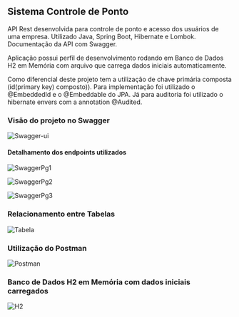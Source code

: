 ## Sistema Controle de Ponto

API Rest desenvolvida para controle de ponto e acesso dos usuários de uma empresa. Utilizado Java, Spring Boot, Hibernate e Lombok. Documentação da API com Swagger.

Aplicação possui perfil de desenvolvimento rodando em Banco de Dados H2 em Memória com arquivo que carrega dados iniciais automaticamente.

Como diferencial deste projeto tem a utilização de chave primária composta (id(primary key) composto)). Para implementação foi utilizado o @EmbeddedId e o @Embeddable do JPA. Já para auditoria foi utilizado o hibernate envers com a annotation @Audited.

### Visão do projeto no Swagger
![Swagger-ui](imagesReadme/Swagger-ui.png)

#### Detalhamento dos endpoints utilizados

![SwaggerPg1](imagesReadme/SwaggerPg1.png)

![SwaggerPg2](imagesReadme/SwaggerPg2.png)

![SwaggerPg3](imagesReadme/SwaggerPg3.png)

### Relacionamento entre Tabelas

![Tabela](imagesReadme/Tabela.png)

### Utilização do Postman 

![Postman](imagesReadme/Postman.png)

### Banco de Dados H2 em Memória com dados iniciais carregados

![H2](imagesReadme/H2.png)

